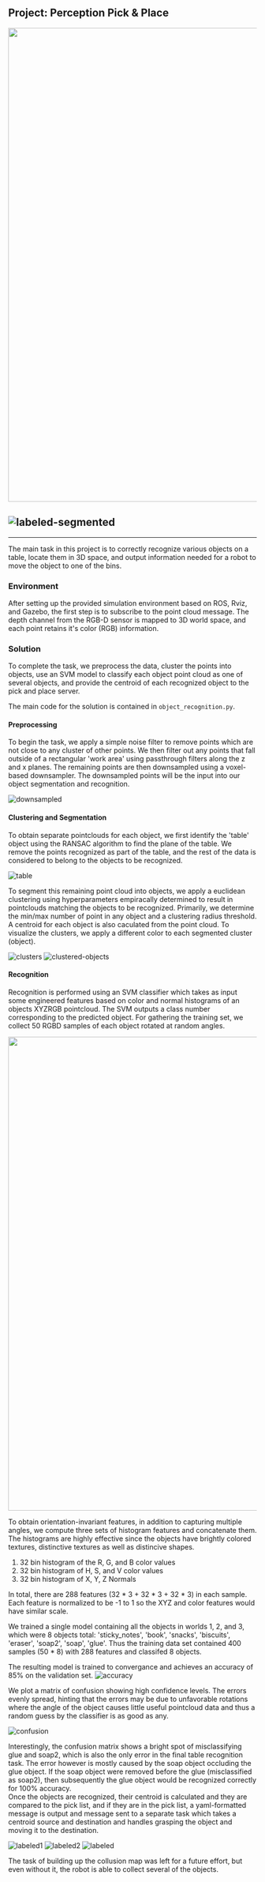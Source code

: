 ## Project: Perception Pick & Place

[//]: # (Image References)

[accuracy]: ./images/accuracy.png
[clustered-objects]: ./images/clustered-objects.jpg
[clusters]: ./images/clusters.jpg
[confusion]: ./images/confusion.jpg
[downsampled]: ./images/downsampled.jpg
[labeled1]: ./images/labeled1.jpg
[labeled2]: ./images/labeled2.jpg
[labeled]: ./images/labeled.jpg
[labeled-segmented]: ./images/labeled-segmented.jpg
[table]: ./images/table.jpg

<img src="images/pr2pick4x.gif" width="960" />

![labeled-segmented]
---



---

The main task in this project is to correctly recognize various objects on a table, locate them in 3D space, and output information needed for a robot to move the object to one of the bins.

### Environment
After setting up the provided simulation environment based on ROS, Rviz, and Gazebo, the first step is to subscribe to the point cloud message.    The depth channel from the RGB-D sensor is mapped to 3D world space, and each point retains it's color (RGB) information.

### Solution
To complete the task, we preprocess the data, cluster the points into objects, use an SVM model to classify each object point cloud as one of several objects, and provide the centroid of each recognized object to the pick and place server.

The main code for the solution is contained in `object_recognition.py`.

#### Preprocessing
To begin the task, we apply a simple noise filter to remove points which are not close to any cluster of other points.   We then filter out any points that fall outside of a rectangular 'work area'  using passthrough filters along the z  and x planes. The remaining points are then downsampled using a voxel-based downsampler.  The downsampled points will be the input into our object segmentation and recognition.

![downsampled]

#### Clustering and Segmentation
To obtain separate pointclouds for each object, we first identify the 'table' object using the RANSAC algorithm to find the plane of the table.  We remove the points recognized as part of the table, and the rest of the data is considered to belong to the objects to be recognized.  

![table]

To segment this remaining point cloud into objects, we apply a euclidean clustering using hyperparameters empiracally determined to result in pointclouds matching the objects to be recognized.  Primarily, we determine the min/max number of point in any object and a clustering radius threshold.  A centroid for each object is also caculated from the point cloud.  To visualize the clusters, we apply a different color to each segmented cluster (object).  

![clusters]
![clustered-objects]

#### Recognition
Recognition is performed using an SVM classifier which takes as input some engineered features based on color and normal histograms of an objects XYZRGB pointcloud.  The SVM outputs a class number corresponding to the predicted object.
For gathering the training set, we collect 50 RGBD samples of each object rotated at random angles.  

<img src="images/capturefeatures4x.gif" width="960" />

To obtain orientation-invariant features, in addition to capturing multiple angles, we compute three sets of histogram features and concatenate them.  The histograms are highly effective since the objects have brightly colored textures, distinctive textures as well as distincive shapes.  

1. 32 bin histogram of the R, G, and B color values
2. 32 bin histogram of H, S, and V color values
3. 32 bin histogram of X, Y, Z Normals

In total, there are 288 features (32 * 3 + 32 * 3  + 32 * 3) in each sample.   Each feature is normalized to be -1 to 1 so the XYZ and color features would have similar scale.


We trained a single model containing all the objects in worlds 1, 2, and 3, which were  8 objects total: 'sticky_notes', 'book', 'snacks', 'biscuits', 'eraser', 'soap2', 'soap', 'glue'.   Thus the training data set contained 400 samples (50 * 8) with 288 features and classifed 8 objects.

The resulting model is trained to convergance and achieves an accuracy of 85% on the validation set.
![accuracy]

We plot a matrix of confusion showing high confidence levels.  The errors evenly spread, hinting that the errors may be due to unfavorable rotations where the angle of the object causes little useful pointcloud data and thus a random guess by the classifier is as good as any.  

![confusion]

Interestingly, the confusion matrix shows a bright spot of misclassifying glue and soap2, which is also the only error in the final table recognition task.  The error however is mostly caused by the soap object occluding the glue object.  If the soap object were removed before the glue (misclassified as soap2), then subsequently the glue object would be recognized correctly for 100% accuracy.   
Once the objects are recognized, their centroid is calculated and they are compared to the pick list, and if they are in the pick list, a yaml-formatted message is output and message sent to a separate task which takes a centroid source and destination and handles grasping the object and moving it to the destination.

![labeled1]
![labeled2]
![labeled]


The task of building up the collusion map was left for a future effort, but even without it, the robot is able to collect several of the objects.



